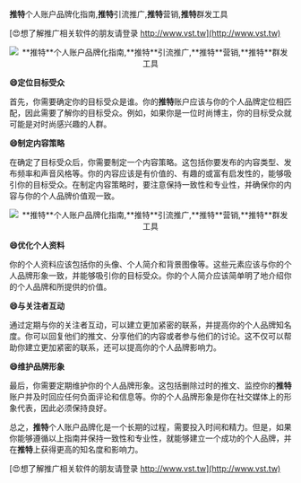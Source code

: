 **推特**个人账户品牌化指南,**推特**引流推广,**推特**营销,**推特**群发工具

[😍想了解推广相关软件的朋友请登录 http://www.vst.tw](http://www.vst.tw)

 <center><img src="https://vst.tw/MP4/tuiguang/png/6.png" alt="**推特**个人账户品牌化指南,**推特**引流推广,**推特**营销,**推特**群发工具"></center>

**😄定位目标受众**

首先，你需要确定你的目标受众是谁。你的**推特**账户应该与你的个人品牌定位相匹配，因此需要了解你的目标受众。例如，如果你是一位时尚博主，你的目标受众就可能是对时尚感兴趣的人群。

**😄制定内容策略**

在确定了目标受众后，你需要制定一个内容策略。这包括你要发布的内容类型、发布频率和声音风格等。你的内容应该是有价值的、有趣的或富有启发性的，能够吸引你的目标受众。在制定内容策略时，要注意保持一致性和专业性，并确保你的内容与你的个人品牌价值观一致。

 <center><img src="https://vst.tw/MP4/tuiguang/png/4.png" alt="**推特**个人账户品牌化指南,**推特**引流推广,**推特**营销,**推特**群发工具"></center>

**😄优化个人资料**

你的个人资料应该包括你的头像、个人简介和背景图像等。这些元素应该与你的个人品牌形象一致，并能够吸引你的目标受众。你的个人简介应该简单明了地介绍你的个人品牌和所提供的价值。

**😄与关注者互动**

通过定期与你的关注者互动，可以建立更加紧密的联系，并提高你的个人品牌知名度。你可以回复他们的推文、分享他们的内容或者参与他们的讨论。这不仅可以帮助你建立更加紧密的联系，还可以提高你的个人品牌影响力。

**😄维护品牌形象**

最后，你需要定期维护你的个人品牌形象。这包括删除过时的推文、监控你的**推特**账户并及时回应任何负面评论和信息等。你的个人品牌形象是你在社交媒体上的形象代表，因此必须保持良好。

总之，**推特**个人账户品牌化是一个长期的过程，需要投入时间和精力。但是，如果你能够遵循以上指南并保持一致性和专业性，就能够建立一个成功的个人品牌，并在**推特**上获得更高的知名度和影响力。

[😍想了解推广相关软件的朋友请登录 http://www.vst.tw](http://www.vst.tw)



